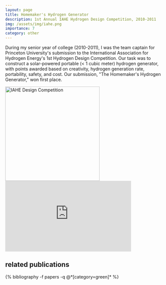 ```yaml
---
layout: page
title: Homemaker's Hydrogen Generator
description: 1st Annual IAHE Hydrogen Design Competition, 2010-2011
img: /assets/img/iahe.png
importance: 7
category: other
---
```


During my senior year of college (2010-2011), I was the team captain for Princeton University's submission to the International Association for Hydrogen Energy's 1st Hydrogen Design Competition. Our task was to construct a solar-powered portable (< 1 cubic meter) hydrogen generator, with points awarded based on creativity, hydrogen generation rate, portability, safety, and cost. Our submission, "The Homemaker's Hydrogen Generator," won first place.

<div class="row">
    <div class="col-sm mt-3 mt-md-0">
        <img class="img-fluid rounded z-depth-1" src="{{ '/assets/img/iahe.png' | relative_url }}" alt="IAHE Design Competition" title="IAHE Design Competition" width="300" />
    </div>
    <div class="col-sm mt-3 mt-md-0">
        <iframe width="400" height="225" src="https://www.youtube.com/embed/ucFtTaBnAGI" frameborder="0" allow="accelerometer; autoplay; clipboard-write; encrypted-media; gyroscope; picture-in-picture" allowfullscreen></iframe>
    </div>
</div>

<div class="publications">
  <h2>related publications</h2>
  {% bibliography -f papers -q @*[category=green]* %}
</div>
